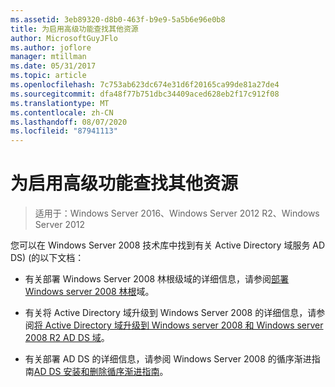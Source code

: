 ```yaml
---
ms.assetid: 3eb89320-d8b0-463f-b9e9-5a5b6e96e0b8
title: 为启用高级功能查找其他资源
author: MicrosoftGuyJFlo
ms.author: joflore
manager: mtillman
ms.date: 05/31/2017
ms.topic: article
ms.openlocfilehash: 7c753ab623dc674e31d6f20165ca99de81a27de4
ms.sourcegitcommit: dfa48f77b751dbc34409aced628eb2f17c912f08
ms.translationtype: MT
ms.contentlocale: zh-CN
ms.lasthandoff: 08/07/2020
ms.locfileid: "87941113"
---
```

# <a name="finding-additional-resources-for-enabling-advanced-features"></a>为启用高级功能查找其他资源

> 适用于：Windows Server 2016、Windows Server 2012 R2、Windows Server 2012

您可以在 Windows Server 2008 技术库中找到有关 Active Directory 域服务 AD DS)  (的以下文档：

- 有关部署 Windows Server 2008 林根级域的详细信息，请参阅[部署 Windows server 2008 林根](/previous-versions/windows/it-pro/windows-server-2008-r2-and-2008/cc731174(v=ws.10))域。

- 有关将 Active Directory 域升级到 Windows Server 2008 的详细信息，请参阅[将 Active Directory 域升级到 Windows server 2008 和 Windows server 2008 R2 AD DS 域](/previous-versions/windows/it-pro/windows-server-2008-r2-and-2008/cc731188(v=ws.10))。

- 有关部署 AD DS 的详细信息，请参阅 Windows Server 2008 的循序渐进指南[AD DS 安装和删除循序渐进指南](/previous-versions/windows/it-pro/windows-server-2008-r2-and-2008/cc755258(v=ws.10))。
